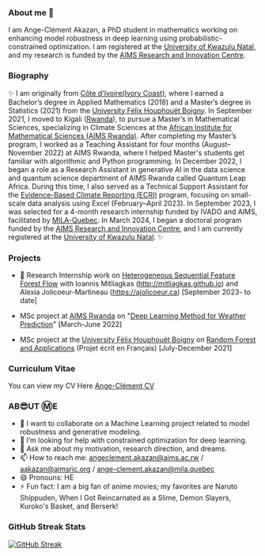 ### About me 🌱 
I am  Ange-Clément Akazan, a PhD student in mathematics working on enhancing model robustness in deep learning using probabilistic-constrained optimization. I am registered at the [University of Kwazulu Natal](https://ukzn.ac.za), and my research is funded by the [AIMS Research and Innovation Centre](https://aims.ac.rw/about-the-research-centre/).

### Biography

✨ I am originally from [Côte d'Ivoire(Ivory Coast)](https://en.wikipedia.org/wiki/Ivory_Coast), where I earned a Bachelor’s degree in Applied Mathematics (2018) and a Master’s degree in Statistics (2021) from the  [University Félix Houphouët Boigny](https://w.univ-fhb.edu.ci). In September 2021, I moved to Kigali ([Rwanda](https://en.wikipedia.org/wiki/Rwanda)), to pursue a Master’s in Mathematical Sciences, specializing in Climate Sciences at the [African Institute for Mathematical Sciences (AIMS Rwanda)](https://aims.ac.rw).
After completing my Master’s program, I worked as a Teaching Assistant for four months (August–November 2022) at AIMS Rwanda, where I helped Master's students get familiar with algorithmic and Python programming. In December 2022, I began a role as a Research Assistant in generative AI in the data science and quantum science department of AIMS Rwanda called Quantum Leap Africa. During this time, I also served as a Technical Support Assistant for the [Evidence-Based Climate Reporting (ECRI)](https://aims.ac.rw/2023/12/01/were-transforming-africa-through-innovative-scientific-training-technical-advances-and-breakthrough-discoveries/#:~:text=December%201%2C%202023-,The%20Evidence%20Based%20Climate%20Reporting%20Initiative%20(ECRI)%20Program%20had,its%20First%20Graduation%20in%202023!&text=methodologies.,based%20Climate%20Reporting%20(ECRI).&text=ECRI%20has%20three%20pillars%2C%20namely,and%20Work%2DIntegrated%20Learning%20program) program, focusing on small-scale data analysis using Excel (February–April 2023).
In September 2023, I was selected for a 4-month research internship funded by IVADO and AIMS, facilitated by [MILA-Quebec](https://mila.quebec/en). In March 2024, I began a doctoral program funded by the [AIMS Research and Innovation Centre]([https://aims.ac.rw](https://aims.ac.rw/about-the-research-centre/)), and I am currently registered at the [University of Kwazulu Natal](https://ukzn.ac.za).
✨

<!-- **AngeClementAkazan/AngeClementAkazan** is a ✨ _special_ ✨ repository because its `README.md` (this file) appears on your GitHub profile. -->

### Projects
- 🔭 Research Internship work on [Heterogeneous Sequential Feature Forest Flow](https://arxiv.org/abs/2410.15516)  with  Ioannis Mitliagkas (http://mitliagkas.github.io) and Alexia Jolicoeur-Martineau (https://ajolicoeur.ca) [September 2023- to date]
  
- MSc project at [AIMS Rwanda](https://aims.ac.rw) on "[Deep Learning Method for Weather Prediction](https://www.researchgate.net/publication/376809738_Deep_Learning_Methods_for_Weather_Prediction)" [March-June 2022]

- MSc project at the [University Félix Houphouët Boigny](https://w.univ-fhb.edu.ci) on [Random Forest and Applications](https://www.researchgate.net/publication/385662227_Forets_Aleatoires_et_Applications) (Projet écrit en Français) [July-December 2021]
  
### Curriculum Vitae
You can view my CV Here [Ange-Clément CV](https://github.com/AngeClementAkazan/AngeClementAkazan/blob/main/Ange_Clement_AKAZAN_CV.pdf)
### AB😎UT Ⓜ️E
- 👯 I want to collaborate on a Machine Learning project related to model robustness and generative modeling.
- 🤔 I’m looking for help with constrained optimization for deep learning.
- 💬 Ask me about my motivation, research direction, and dreams.
- 📫 How to reach me: angeclement.akazan@aims.ac.rw / aakazan@aimsric.org / ange-clement.akazan@mila.quebec
- 😄 Pronouns: HE
- ⚡ Fun fact: I am a big fan of anime movies; my favorites are Naruto Shippuden, When I Got Reincarnated as a Slime, Demon Slayers, Kuroko's Basket, and Berserk!
  
### GitHub Streak Stats
[![GitHub Streak](https://streak-stats.demolab.com/?user=AngeClementAkazan)](https://git.io/streak-stats)










